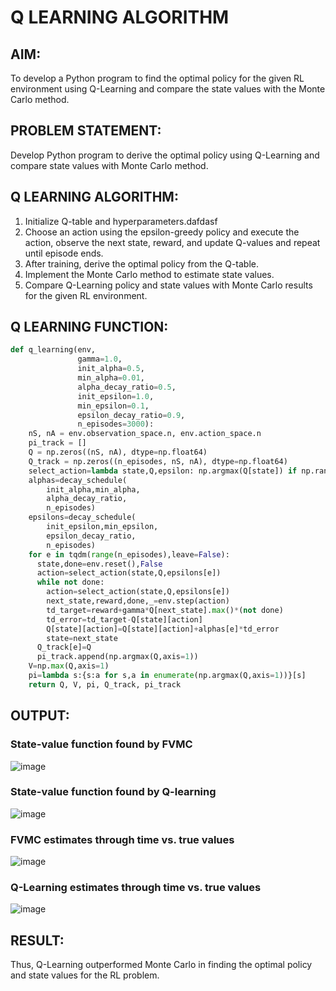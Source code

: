 # Q LEARNING ALGORITHM

## AIM:
To develop a Python program to find the optimal policy for the given RL environment using Q-Learning and compare the state values with the Monte Carlo method.

## PROBLEM STATEMENT:
Develop Python program to derive the optimal policy using Q-Learning and compare state values with Monte Carlo method.

## Q LEARNING ALGORITHM:
1. Initialize Q-table and hyperparameters.dafdasf
2. Choose an action using the epsilon-greedy policy and execute the action, observe the next state, reward, and update Q-values and repeat until episode ends.
3. After training, derive the optimal policy from the Q-table.
4. Implement the Monte Carlo method to estimate state values.
5. Compare Q-Learning policy and state values with Monte Carlo results for the given RL environment.

## Q LEARNING FUNCTION:
```python
def q_learning(env,
               gamma=1.0,
               init_alpha=0.5,
               min_alpha=0.01,
               alpha_decay_ratio=0.5,
               init_epsilon=1.0,
               min_epsilon=0.1,
               epsilon_decay_ratio=0.9,
               n_episodes=3000):
    nS, nA = env.observation_space.n, env.action_space.n
    pi_track = []
    Q = np.zeros((nS, nA), dtype=np.float64)
    Q_track = np.zeros((n_episodes, nS, nA), dtype=np.float64)
    select_action=lambda state,Q,epsilon: np.argmax(Q[state]) if np.random.random()>epsilon else np.random.randint(len(Q[state]))
    alphas=decay_schedule(
        init_alpha,min_alpha,
        alpha_decay_ratio,
        n_episodes)
    epsilons=decay_schedule(
        init_epsilon,min_epsilon,
        epsilon_decay_ratio,
        n_episodes)
    for e in tqdm(range(n_episodes),leave=False):
      state,done=env.reset(),False
      action=select_action(state,Q,epsilons[e])
      while not done:
        action=select_action(state,Q,epsilons[e])
        next_state,reward,done,_=env.step(action)
        td_target=reward+gamma*Q[next_state].max()*(not done)
        td_error=td_target-Q[state][action]
        Q[state][action]=Q[state][action]+alphas[e]*td_error
        state=next_state
      Q_track[e]=Q
      pi_track.append(np.argmax(Q,axis=1))
    V=np.max(Q,axis=1)
    pi=lambda s:{s:a for s,a in enumerate(np.argmax(Q,axis=1))}[s]
    return Q, V, pi, Q_track, pi_track
```

## OUTPUT:
### State-value function found by FVMC
![image](https://github.com/Fawziya20/q-learning/assets/75235022/6f862aab-909a-4344-8daa-97ae1de39427)


### State-value function found by Q-learning
![image](https://github.com/Fawziya20/q-learning/assets/75235022/5450c07c-3600-4f6d-9d32-7c1afb1a2ddc)

### FVMC estimates through time vs. true values
![image](https://github.com/Fawziya20/q-learning/assets/75235022/29d5eb28-9915-4601-84fb-4d432a1d4c3a)

### Q-Learning estimates through time vs. true values
![image](https://github.com/Fawziya20/q-learning/assets/75235022/43a18721-8dbc-4a06-ae87-ec61bea5eda1)

## RESULT:
Thus, Q-Learning outperformed Monte Carlo in finding the optimal policy and state values for the RL problem.
